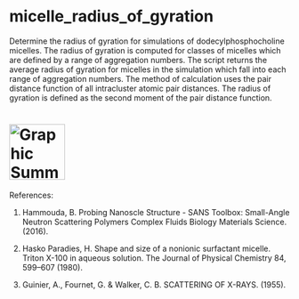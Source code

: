 # micelle_radius_of_gyration
Determine the radius of gyration for simulations of dodecylphosphocholine micelles. The radius of gyration is computed for classes of micelles which are defined by a range of aggregation numbers. The script returns the average radius of gyration for micelles in the simulation which fall into each range of aggregation numbers. The method of calculation uses the pair distance function of all intracluster atomic pair distances. The radius of gyration is defined as the second moment of the pair distance function. 

# <img src="./second_moment" height=100 alt="Graphic Summary">

References:

1. Hammouda, B. Probing Nanoscle Structure - SANS Toolbox: Small-Angle Neutron Scattering Polymers Complex Fluids Biology Materials Science. (2016).

2. Hasko Paradies, H. Shape and size of a nonionic surfactant micelle. Triton X-100 in aqueous solution. The Journal of Physical Chemistry 84, 599–607 (1980).

3. Guinier, A., Fournet, G. & Walker, C. B. SCATTERING OF X-RAYS. (1955).
